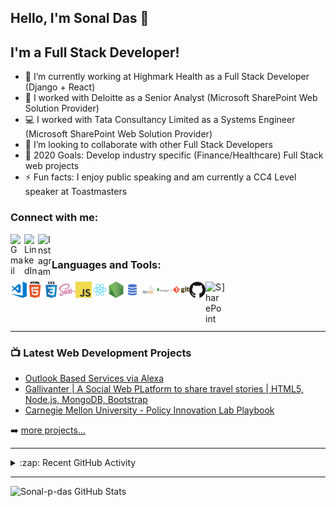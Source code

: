 ## Hello, I'm Sonal Das 👋

## I'm a Full Stack Developer!

- :pill: I’m currently working at Highmark Health as a Full Stack Developer (Django + React)
- :money_with_wings: I worked with Deloitte as a Senior Analyst (Microsoft SharePoint Web Solution Provider)
- :computer: I worked with Tata Consultancy Limited as a Systems Engineer (Microsoft SharePoint Web Solution Provider)
- 👯 I’m looking to collaborate with other Full Stack Developers
- 🥅 2020 Goals: Develop industry specific (Finance/Healthcare) Full Stack web projects
- ⚡ Fun facts: I enjoy public speaking and am currently a CC4 Level speaker at Toastmasters

### Connect with me:

[<img align="left" alt="Gmail" width="22px" src="https://cdn.jsdelivr.net/npm/simple-icons@v3/icons/gmail.svg" />][Gmail]
[<img align="left" alt="LinkedIn" width="22px" src="https://cdn.jsdelivr.net/npm/simple-icons@v3/icons/linkedin.svg" />][linkedin]
[<img align="left" alt="Instagram" width="22px" src="https://cdn.jsdelivr.net/npm/simple-icons@v3/icons/instagram.svg" />][Instagram]

<br />

### Languages and Tools:

[<img align="left" alt="Visual Studio Code" width="26px" src="https://raw.githubusercontent.com/github/explore/80688e429a7d4ef2fca1e82350fe8e3517d3494d/topics/visual-studio-code/visual-studio-code.png" />][LinkedIn]
[<img align="left" alt="HTML5" width="26px" src="https://raw.githubusercontent.com/github/explore/80688e429a7d4ef2fca1e82350fe8e3517d3494d/topics/html/html.png" />][LinkedIn]
[<img align="left" alt="CSS3" width="26px" src="https://raw.githubusercontent.com/github/explore/80688e429a7d4ef2fca1e82350fe8e3517d3494d/topics/css/css.png" />][LinkedIn]
[<img align="left" alt="Sass" width="26px" src="https://raw.githubusercontent.com/github/explore/80688e429a7d4ef2fca1e82350fe8e3517d3494d/topics/sass/sass.png" />][LinkedIn]
[<img align="left" alt="JavaScript" width="26px" src="https://raw.githubusercontent.com/github/explore/80688e429a7d4ef2fca1e82350fe8e3517d3494d/topics/javascript/javascript.png" />][LinkedIn]]
[<img align="left" alt="React" width="26px" src="https://raw.githubusercontent.com/github/explore/80688e429a7d4ef2fca1e82350fe8e3517d3494d/topics/react/react.png" />][LinkedIn]
[<img align="left" alt="Node.js" width="26px" src="https://raw.githubusercontent.com/github/explore/80688e429a7d4ef2fca1e82350fe8e3517d3494d/topics/nodejs/nodejs.png" />][LinkedIn]
[<img align="left" alt="SQL" width="26px" src="https://raw.githubusercontent.com/github/explore/80688e429a7d4ef2fca1e82350fe8e3517d3494d/topics/sql/sql.png" />][LinkedIn]
[<img align="left" alt="MySQL" width="26px" src="https://raw.githubusercontent.com/github/explore/80688e429a7d4ef2fca1e82350fe8e3517d3494d/topics/mysql/mysql.png" />][LinkedIn]
[<img align="left" alt="MongoDB" width="26px" src="https://raw.githubusercontent.com/github/explore/80688e429a7d4ef2fca1e82350fe8e3517d3494d/topics/mongodb/mongodb.png" />][LinkedIn]
[<img align="left" alt="Git" width="26px" src="https://raw.githubusercontent.com/github/explore/80688e429a7d4ef2fca1e82350fe8e3517d3494d/topics/git/git.png" />][LinkedIn]
[<img align="left" alt="GitHub" width="26px" src="https://raw.githubusercontent.com/github/explore/78df643247d429f6cc873026c0622819ad797942/topics/github/github.png" />][LinkedIn]
[<img align="left" alt="SharePoint" width="26px" src="https://developer.microsoft.com/en-us/office/blogs/wp-content/uploads/2019/03/SharePoint.256x256x32-100x100.png" />][LinkedIn]

<br />
<br />

---

### 📺 Latest Web Development Projects

<!-- GITPROJECT:START -->
- [Outlook Based Services via Alexa](https://github.com/sonal-p-das/capstone_cmu_vawe)
- [Gallivanter | A Social Web PLatform to share travel stories | HTML5, Node.js, MongoDB, Bootstrap](https://github.com/sonal-p-das/Gallivanter)
- [Carnegie Mellon University - Policy Innovation Lab Playbook](https://github.com/sonal-p-das/policy-lab-playbook)
<!-- GITPROJECT:END -->

➡️ [more projects...](https://github.com/sonal-p-das?tab=repositories)

---

<details>
  <summary>:zap: Recent GitHub Activity</summary>
  
<!--START_SECTION:activity-->
1. 💪 Created a React app repo 
2. 💪 Created a Django-React app repo
3. 💪 Created a README.md for Github profile
<!--END_SECTION:activity-->

</details>

---

<img align="left" alt="Sonal-p-das GitHub Stats" src="https://github-readme-stats.vercel.app/api?username=sonal-p-das&show_icons=true&hide_border=true&count_private=true" />


[HighmarkLinkedIn]: http://vsCodeHero.com
[Gmail]: sonald@alumni.cmu.edu
[linkedin]: https://www.linkedin.com/in/sonalpdas/
[Instagram]: https://www.instagram.com/the_spd/